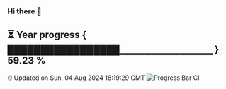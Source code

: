 ### Hi there 👋
⏳ Year progress { █████████████████▁▁▁▁▁▁▁▁▁▁▁▁▁ } 59.23 %
---
⏰ Updated on Sun, 04 Aug 2024 18:19:29 GMT
![Progress Bar CI](https://github.com/liununu/liununu/workflows/Progress%20Bar%20CI/badge.svg)
